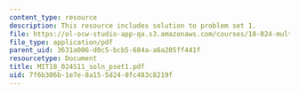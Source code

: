 ```yaml
---
content_type: resource
description: This resource includes solution to problem set 1.
file: https://ol-ocw-studio-app-qa.s3.amazonaws.com/courses/18-024-multivariable-calculus-with-theory-spring-2011/7f6b306b1e7e8a155d248fc483c8219f_MIT18_024S11_soln_pset1.pdf
file_type: application/pdf
parent_uid: 3631a006-d0c5-bcb5-684a-a6a205ff441f
resourcetype: Document
title: MIT18_024S11_soln_pset1.pdf
uid: 7f6b306b-1e7e-8a15-5d24-8fc483c8219f
---
```

